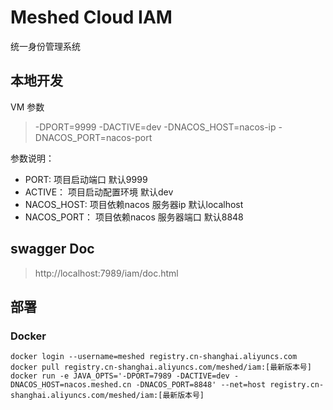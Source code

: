# Meshed Cloud IAM
统一身份管理系统

## 本地开发

VM 参数

> -DPORT=9999 -DACTIVE=dev -DNACOS_HOST=nacos-ip -DNACOS_PORT=nacos-port

参数说明：

- PORT: 项目启动端口 默认9999
- ACTIVE： 项目启动配置环境 默认dev
- NACOS_HOST: 项目依赖nacos 服务器ip 默认localhost
- NACOS_PORT： 项目依赖nacos 服务器端口 默认8848

## swagger Doc

> http://localhost:7989/iam/doc.html

## 部署

### Docker

```shell
docker login --username=meshed registry.cn-shanghai.aliyuncs.com
docker pull registry.cn-shanghai.aliyuncs.com/meshed/iam:[最新版本号]
docker run -e JAVA_OPTS='-DPORT=7989 -DACTIVE=dev -DNACOS_HOST=nacos.meshed.cn -DNACOS_PORT=8848' --net=host registry.cn-shanghai.aliyuncs.com/meshed/iam:[最新版本号]
```
